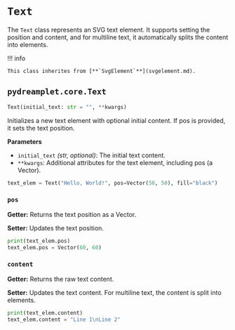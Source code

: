 # `Text`

The `Text` class represents an SVG text element. It supports setting the position and content, and for multiline text, it automatically splits the content into <tspan> elements.

!!! info

    This class inherites from [**`SvgElement`**](svgelement.md).

## <span class=class></span>`pydreamplet.core.Text`

```py
Text(initial_text: str = "", **kwargs)
```

Initializes a new text element with optional initial content. If pos is provided, it sets the text position.

<span class="param">**Parameters**</span>

- `initial_text` *(str, optional)*: The initial text content.
- `**kwargs`: Additional attributes for the text element, including pos (a Vector).

```py
text_elem = Text("Hello, World!", pos=Vector(50, 50), fill="black")
```

### <span class="prop"></span>`pos`
**Getter:** Returns the text position as a Vector.

**Setter:** Updates the text position.

```py
print(text_elem.pos)
text_elem.pos = Vector(60, 60)
```

### <span class="prop"></span>`content`

**Getter:** Returns the raw text content.

**Setter:** Updates the text content. For multiline text, the content is split into <tspan> elements.

```py
print(text_elem.content)
text_elem.content = "Line 1\nLine 2"
```

